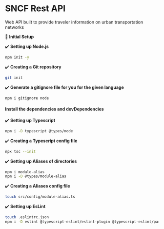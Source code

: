 # SNCF Rest API

Web API built to provide traveler information on urban transportation networks

:open_book: **Initial Setup**

:heavy_check_mark: **Setting up Node.js**

```sh
npm init -y
```

:heavy_check_mark: **Creating a Git repository**

```sh
git init
```

:heavy_check_mark: **Generate a gitignore file for you for the given language**

```sh
npm i gitignore node
```

#### Install the dependencies and devDependencies

:heavy_check_mark: **Setting up Typescript**

```sh
npm i -D typescript @types/node
```

:heavy_check_mark: **Creating a Typescript config file**

```sh
npx tsc --init
```

:heavy_check_mark: **Setting up Aliases of directories**

```sh
npm i module-alias
npm i -D @types/module-alias
```

:heavy_check_mark: **Creating a Aliases config file**

```sh	
touch src/config/module-alias.ts
```

:heavy_check_mark: **Setting up EsLint**

```sh
touch .eslintrc.json
npm i -D eslint @typescript-eslint/eslint-plugin @typescript-eslint/parser 
```
